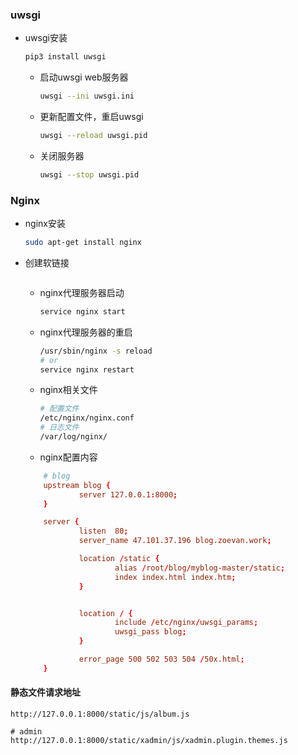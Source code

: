 ### uwsgi
- uwsgi安装
    ```sh
    pip3 install uwsgi
    ```
    - 启动uwsgi web服务器
        ```sh
        uwsgi --ini uwsgi.ini
        ```
    - 更新配置文件，重启uwsgi
        ```sh
        uwsgi --reload uwsgi.pid
        ```
    - 关闭服务器
        ```sh
        uwsgi --stop uwsgi.pid
        ```

### Nginx
- nginx安装
    ```sh
    sudo apt-get install nginx
    ```
- 创建软链接
    ```sh

    ```
    - nginx代理服务器启动
        ```sh
        service nginx start
        ```
    - nginx代理服务器的重启
        ```sh
        /usr/sbin/nginx -s reload
        # or
        service nginx restart
        ```
    - nginx相关文件
        ```sh
        # 配置文件
        /etc/nginx/nginx.conf
        # 日志文件
        /var/log/nginx/
        ```
    - nginx配置内容
    ```conf
        # blog
        upstream blog {
                server 127.0.0.1:8000;
        }

        server {
                listen  80;
                server_name 47.101.37.196 blog.zoevan.work;

                location /static {
                        alias /root/blog/myblog-master/static;
                        index index.html index.htm;
                }


                location / {
                        include /etc/nginx/uwsgi_params;
                        uwsgi_pass blog;
                }

                error_page 500 502 503 504 /50x.html;
        }

    ```
#### 静态文件请求地址
```
http://127.0.0.1:8000/static/js/album.js

# admin
http://127.0.0.1:8000/static/xadmin/js/xadmin.plugin.themes.js
```